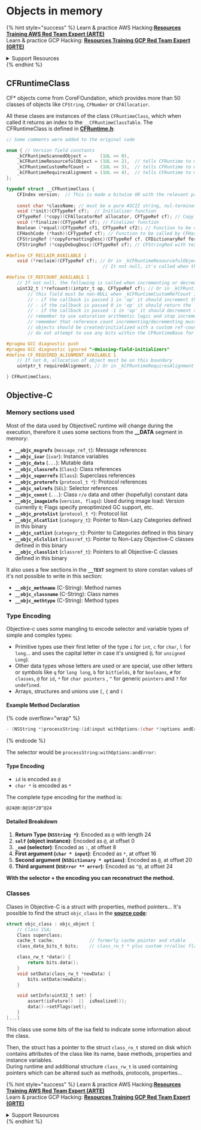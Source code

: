 # Objects in memory

{% hint style="success" %}
Learn & practice AWS Hacking:<img src="/.gitbook/assets/arte.png" alt="" data-size="line">[**Resources Training AWS Red Team Expert (ARTE)**](https://training.khulnasoft.com/courses/arte)<img src="/.gitbook/assets/arte.png" alt="" data-size="line">\
Learn & practice GCP Hacking: <img src="/.gitbook/assets/grte.png" alt="" data-size="line">[**Resources Training GCP Red Team Expert (GRTE)**<img src="/.gitbook/assets/grte.png" alt="" data-size="line">](https://training.khulnasoft.com/courses/grte)

<details>

<summary>Support Resources</summary>

* Check the [**subscription plans**](https://patreon.com/khulnasoft)!
* **Join the** 💬 [**Discord group**](https://discord.gg/hRep4RUj7f) or the [**telegram group**](https://t.me/peass) or **follow** us on **Twitter** 🐦 [**@resources\_live**](https://twitter.com/khulnasoft\_live)**.**
* **Share hacking tricks by submitting PRs to the** [**Resources**](https://github.com/khulnasoft/resources) and [**Resources Cloud**](https://github.com/khulnasoft/resources-cloud) github repos.

</details>
{% endhint %}

## CFRuntimeClass

CF\* objects come from CoreFOundation, which provides more than 50 classes of objects like `CFString`, `CFNumber` or `CFAllocatior`.

All these clases are instances of the class `CFRuntimeClass`, which when called it returns an index to the `__CFRuntimeClassTable`. The CFRuntimeClass is defined in [**CFRuntime.h**](https://opensource.apple.com/source/CF/CF-1153.18/CFRuntime.h.auto.html):

```objectivec
// Some comments were added to the original code

enum { // Version field constants
    _kCFRuntimeScannedObject =     (1UL << 0),
    _kCFRuntimeResourcefulObject = (1UL << 2),  // tells CFRuntime to make use of the reclaim field
    _kCFRuntimeCustomRefCount =    (1UL << 3),  // tells CFRuntime to make use of the refcount field
    _kCFRuntimeRequiresAlignment = (1UL << 4),  // tells CFRuntime to make use of the requiredAlignment field
};

typedef struct __CFRuntimeClass {
    CFIndex version;  // This is made a bitwise OR with the relevant previous flags
    
    const char *className; // must be a pure ASCII string, nul-terminated
    void (*init)(CFTypeRef cf);  // Initializer function
    CFTypeRef (*copy)(CFAllocatorRef allocator, CFTypeRef cf); // Copy function, taking CFAllocatorRef and CFTypeRef to copy
    void (*finalize)(CFTypeRef cf); // Finalizer function
    Boolean (*equal)(CFTypeRef cf1, CFTypeRef cf2); // Function to be called by CFEqual()
    CFHashCode (*hash)(CFTypeRef cf); // Function to be called by CFHash()
    CFStringRef (*copyFormattingDesc)(CFTypeRef cf, CFDictionaryRef formatOptions); // Provides a CFStringRef with a textual description of the object// return str with retain
    CFStringRef (*copyDebugDesc)(CFTypeRef cf);	// CFStringRed with textual description of the object for CFCopyDescription

#define CF_RECLAIM_AVAILABLE 1
    void (*reclaim)(CFTypeRef cf); // Or in _kCFRuntimeResourcefulObject in the .version to indicate this field should be used
                                    // It not null, it's called when the last reference to the object is released

#define CF_REFCOUNT_AVAILABLE 1
    // If not null, the following is called when incrementing or decrementing reference count
    uint32_t (*refcount)(intptr_t op, CFTypeRef cf); // Or in _kCFRuntimeCustomRefCount in the .version to indicate this field should be used
        // this field must be non-NULL when _kCFRuntimeCustomRefCount is in the .version field
        // - if the callback is passed 1 in 'op' it should increment the 'cf's reference count and return 0
        // - if the callback is passed 0 in 'op' it should return the 'cf's reference count, up to 32 bits
        // - if the callback is passed -1 in 'op' it should decrement the 'cf's reference count; if it is now zero, 'cf' should be cleaned up and deallocated (the finalize callback above will NOT be called unless the process is running under GC, and CF does not deallocate the memory for you; if running under GC, finalize should do the object tear-down and free the object memory); then return 0
        // remember to use saturation arithmetic logic and stop incrementing and decrementing when the ref count hits UINT32_MAX, or you will have a security bug
        // remember that reference count incrementing/decrementing must be done thread-safely/atomically
        // objects should be created/initialized with a custom ref-count of 1 by the class creation functions
        // do not attempt to use any bits within the CFRuntimeBase for your reference count; store that in some additional field in your CF object

#pragma GCC diagnostic push
#pragma GCC diagnostic ignored "-Wmissing-field-initializers"
#define CF_REQUIRED_ALIGNMENT_AVAILABLE 1
    // If not 0, allocation of object must be on this boundary
    uintptr_t requiredAlignment; // Or in _kCFRuntimeRequiresAlignment in the .version field to indicate this field should be used; the allocator to _CFRuntimeCreateInstance() will be ignored in this case; if this is less than the minimum alignment the system supports, you'll get higher alignment; if this is not an alignment the system supports (e.g., most systems will only support powers of two, or if it is too high), the result (consequences) will be up to CF or the system to decide

} CFRuntimeClass;
```

## Objective-C

### Memory sections used

Most of the data used by ObjectiveC runtime will change during the execution, therefore it uses some sections from the **\_\_DATA** segment in memory:

* **`__objc_msgrefs`** (`message_ref_t`): Message references
* **`__objc_ivar`** (`ivar`): Instance variables
* **`__objc_data`** (`...`): Mutable data
* **`__objc_classrefs`** (`Class`): Class references
* **`__objc_superrefs`** (`Class`): Superclass references
* **`__objc_protorefs`** (`protocol_t *`): Protocol references
* **`__objc_selrefs`** (`SEL`): Selector references
* **`__objc_const`** (`...`): Class `r/o` data and other (hopefully) constant data
* **`__objc_imageinfo`** (`version, flags`): Used during image load: Version currently `0`; Flags specify preoptimized GC support, etc.
* **`__objc_protolist`** (`protocol_t *`): Protocol list
* **`__objc_nlcatlist`** (`category_t`): Pointer to Non-Lazy Categories defined in this binary
* **`__objc_catlist`** (`category_t`): Pointer to Categories defined in this binary
* **`__objc_nlclslist`** (`classref_t`): Pointer to Non-Lazy Objective-C classes defined in this binary
* **`__objc_classlist`** (`classref_t`): Pointers to all Objective-C classes defined in this binary

It also uses a few sections in the **`__TEXT`** segment to store constan values of it's not possible to write in this section:

* **`__objc_methname`** (C-String): Method names
* **`__objc_classname`** (C-String): Class names
* **`__objc_methtype`** (C-String): Method types

### Type Encoding

Objective-c uses some mangling to encode selector and variable types of simple and complex types:

* Primitive types use their first letter of the type `i` for `int`, `c` for `char`, `l` for `long`... and uses the capital letter in case it's unsigned (`L` for `unsigned Long`).
* Other data types whose letters are used or are special, use other letters or symbols like `q` for `long long`, `b` for `bitfields`, `B` for `booleans`, `#` for `classes`, `@` for `id`, `*` for `char pointers` , `^` for generic `pointers` and `?` for `undefined`.
* Arrays, structures and unions use `[`, `{` and `(`

#### Example Method Declaration

{% code overflow="wrap" %}
```objectivec
- (NSString *)processString:(id)input withOptions:(char *)options andError:(id)error;
```
{% endcode %}

The selector would be `processString:withOptions:andError:`

#### Type Encoding

* `id` is encoded as `@`
* `char *` is encoded as `*`

The complete type encoding for the method is:

```less
@24@0:8@16*20^@24
```

#### Detailed Breakdown

1. **Return Type (`NSString *`)**: Encoded as `@` with length 24
2. **`self` (object instance)**: Encoded as `@`, at offset 0
3. **`_cmd` (selector)**: Encoded as `:`, at offset 8
4. **First argument (`char * input`)**: Encoded as `*`, at offset 16
5. **Second argument (`NSDictionary * options`)**: Encoded as `@`, at offset 20
6. **Third argument (`NSError ** error`)**: Encoded as `^@`, at offset 24

**With the selector + the encoding you can reconstruct the method.**

### **Classes**

Clases in Objective-C is a struct with properties, method pointers... It's possible to find the struct `objc_class` in the [**source code**](https://opensource.apple.com/source/objc4/objc4-756.2/runtime/objc-runtime-new.h.auto.html):

```objectivec
struct objc_class : objc_object {
    // Class ISA;
    Class superclass;
    cache_t cache;             // formerly cache pointer and vtable
    class_data_bits_t bits;    // class_rw_t * plus custom rr/alloc flags

    class_rw_t *data() { 
        return bits.data();
    }
    void setData(class_rw_t *newData) {
        bits.setData(newData);
    }

    void setInfo(uint32_t set) {
        assert(isFuture()  ||  isRealized());
        data()->setFlags(set);
    }
[...]
```

This class use some bits of the isa field to indicate some information about the class.

Then, the struct has a pointer to the struct `class_ro_t` stored on disk which contains attributes of the class like its name, base methods, properties and instance variables.\
During runtime and additional structure `class_rw_t` is used containing pointers which can be altered such as methods, protocols, properties...



{% hint style="success" %}
Learn & practice AWS Hacking:<img src="/.gitbook/assets/arte.png" alt="" data-size="line">[**Resources Training AWS Red Team Expert (ARTE)**](https://training.khulnasoft.com/courses/arte)<img src="/.gitbook/assets/arte.png" alt="" data-size="line">\
Learn & practice GCP Hacking: <img src="/.gitbook/assets/grte.png" alt="" data-size="line">[**Resources Training GCP Red Team Expert (GRTE)**<img src="/.gitbook/assets/grte.png" alt="" data-size="line">](https://training.khulnasoft.com/courses/grte)

<details>

<summary>Support Resources</summary>

* Check the [**subscription plans**](https://patreon.com/khulnasoft)!
* **Join the** 💬 [**Discord group**](https://discord.gg/hRep4RUj7f) or the [**telegram group**](https://t.me/peass) or **follow** us on **Twitter** 🐦 [**@resources\_live**](https://twitter.com/khulnasoft\_live)**.**
* **Share hacking tricks by submitting PRs to the** [**Resources**](https://github.com/khulnasoft/resources) and [**Resources Cloud**](https://github.com/khulnasoft/resources-cloud) github repos.

</details>
{% endhint %}

